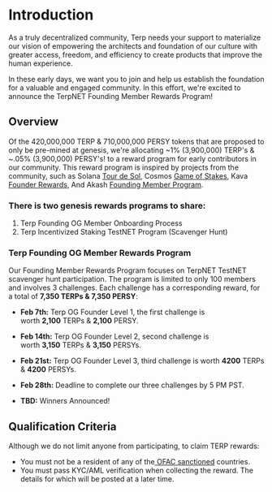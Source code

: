 # Introduction
As a truly decentralized community, Terp needs your support to materialize our vision of empowering the architects and foundation of our culture with greater access, freedom, and efficiency to create products that improve the human experience.

In these early days, we want you to join and help us establish the foundation for a valuable and engaged community. In this effort, we're excited to announce the TerpNET Founding Member Rewards Program!

## Overview 
Of the 420,000,000 TERP & 710,000,000 PERSY tokens that are proposed to only be pre-mined at genesis, we're allocating ~1% (3,900,000) TERP's & ~.05% (3,900,000) PERSY's! to a reward program for early contributors in our community. This reward program is inspired by projects from the community, such as Solana [Tour de Sol](https://solana.com/tds), Cosmos [Game of Stakes](https://github.com/cosmos/game-of-stakes), Kava [Founder Rewards](https://github.com/Kava-Labs/kava/blob/master/docs/REWARDS.md), And Akash [Founding Member Program](https://akash.network/).

### There is two genesis rewards programs to share:
1) Terp Founding OG Member Onboarding Process
2) Terp Incentivized Staking TestNET Program (Scavenger Hunt)

### Terp Founding OG Member Rewards Program
Our Founding Member Rewards Program focuses on TerpNET TestNET scavenger hunt participation. The program is limited to only 100 members and involves 3 challenges. Each challenge has a corresponding reward, for a total of **7,350 TERPs & 7,350 PERSY**:

- **Feb 7th:** Terp OG Founder Level 1, the first challenge is \
worth **2,100** TERPs & **2,100** PERSY.

- **Feb 14th:** Terp OG Founder Level 2, second challenge is \
worth **3,150** TERPs & **3,150** PERSYs.

- **Feb 21st:** Terp OG Founder Level 3, third challenge is worth **4200** TERPs & **4200** PERSYs.

- **Feb 28th:** Deadline to complete our three challenges by 5 PM PST.

- **TBD:** Winners Announced!

## Qualification Criteria
Although we do not limit anyone from participating, to claim TERP rewards:
- You must not be a resident of any of the[ OFAC sanctioned](https://home.treasury.gov/policy-issues/office-of-foreign-assets-control-sanctions-programs-and-information) countries.
- You must pass KYC/AML verification when collecting the reward. The details for which will be posted at a later time.